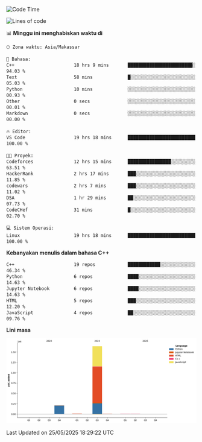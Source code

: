 <!--START_SECTION:waka-->
![Code Time](http://img.shields.io/badge/Code%20Time-235%20hrs%2025%20mins-blue)

![Lines of code](https://img.shields.io/badge/Sejak%20Hello%20World%20aku%20telah%20menulis-1.9%20million%20baris%20kode-blue)

📊 **Minggu ini menghabiskan waktu di** 

```text
🕑︎ Zona waktu: Asia/Makassar

💬 Bahasa: 
C++                      18 hrs 9 mins       ████████████████████████░   94.03 % 
Text                     58 mins             █░░░░░░░░░░░░░░░░░░░░░░░░   05.03 % 
Python                   10 mins             ░░░░░░░░░░░░░░░░░░░░░░░░░   00.93 % 
Other                    0 secs              ░░░░░░░░░░░░░░░░░░░░░░░░░   00.01 % 
Markdown                 0 secs              ░░░░░░░░░░░░░░░░░░░░░░░░░   00.00 % 

🔥 Editor: 
VS Code                  19 hrs 18 mins      █████████████████████████   100.00 % 

🐱‍💻 Proyek: 
Codeforces               12 hrs 15 mins      ████████████████░░░░░░░░░   63.51 % 
HackerRank               2 hrs 17 mins       ███░░░░░░░░░░░░░░░░░░░░░░   11.85 % 
codewars                 2 hrs 7 mins        ███░░░░░░░░░░░░░░░░░░░░░░   11.02 % 
DSA                      1 hr 29 mins        ██░░░░░░░░░░░░░░░░░░░░░░░   07.73 % 
CodeCHef                 31 mins             █░░░░░░░░░░░░░░░░░░░░░░░░   02.70 % 

💻 Sistem Operasi: 
Linux                    19 hrs 18 mins      █████████████████████████   100.00 % 
```

**Kebanyakan menulis dalam bahasa C++** 

```text
C++                      19 repos            ████████████░░░░░░░░░░░░░   46.34 % 
Python                   6 repos             ████░░░░░░░░░░░░░░░░░░░░░   14.63 % 
Jupyter Notebook         6 repos             ████░░░░░░░░░░░░░░░░░░░░░   14.63 % 
HTML                     5 repos             ███░░░░░░░░░░░░░░░░░░░░░░   12.20 % 
JavaScript               4 repos             ██░░░░░░░░░░░░░░░░░░░░░░░   09.76 % 
```



**Lini masa**

![Lines of Code chart](https://raw.githubusercontent.com/yusuf601/yusuf601/main/assets/bar_graph.png)


 Last Updated on 25/05/2025 18:29:22 UTC
<!--END_SECTION:waka-->
